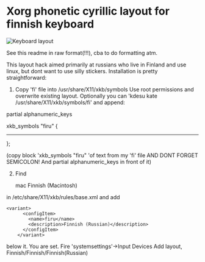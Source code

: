# Xorg phonetic cyrillic layout for finnish keyboard

![Keyboard layout](https://github.com/sginne/finnish-russian-keyboard/blob/master/layout.png?raw=true )


See this readme in raw format(!!!), cba to do formatting atm.

This layout hack aimed primarily at russians who live in Finland and use linux, but dont want to use silly stickers.
Installation is pretty straightforward:

1. Copy 'fi' file into /usr/share/X11/xkb/symbols
Use root permissions and overwrite existing layout.
Optionally you can 'kdesu kate /usr/share/X11/xkb/symbols/fi' and append:

  partial alphanumeric_keys
  
  xkb_symbols "firu" {
  
  ---      

  };

(copy block 'xkb_symbols "firu" 'of text from my 'fi' file AND DONT FORGET SEMICOLON! And partial alphanumeric_keys in front of it)

2. Find

	<variant>
          <configItem>
            <name>mac</name>
            <description>Finnish (Macintosh)</description>
          </configItem>
        </variant>
        
in /etc/share/X11/xkb/rules/base.xml and add 

	<variant>
          <configItem>
            <name>firu</name>
            <description>Finnish (Russian)</description>
          </configItem>
        </variant>
below it.
You are set. Fire 'systemsettings'->Input Devices
Add layout, Finnish/Finnish/Finnish(Russian) 
